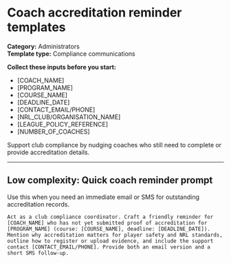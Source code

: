 # Coach accreditation reminder templates

**Category:** Administrators  
**Template type:** Compliance communications

**Collect these inputs before you start:**

- [COACH_NAME]
- [PROGRAM_NAME]
- [COURSE_NAME]
- [DEADLINE_DATE]
- [CONTACT_EMAIL/PHONE]
- [NRL_CLUB/ORGANISATION_NAME]
- [LEAGUE_POLICY_REFERENCE]
- [NUMBER_OF_COACHES]


Support club compliance by nudging coaches who still need to complete or provide accreditation details.

---

## Low complexity: Quick coach reminder prompt

Use this when you need an immediate email or SMS for outstanding accreditation records.

```text
Act as a club compliance coordinator. Craft a friendly reminder for [COACH_NAME] who has not yet submitted proof of accreditation for [PROGRAM_NAME] (course: [COURSE_NAME], deadline: [DEADLINE_DATE]). Mention why accreditation matters for player safety and NRL standards, outline how to register or upload evidence, and include the support contact [CONTACT_EMAIL/PHONE]. Provide both an email version and a short SMS follow-up.
```

